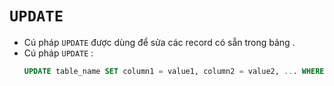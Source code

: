# `UPDATE`
- Cú pháp `UPDATE` được dùng để sửa các record có sẵn trong bảng .
- Cú pháp `UPDATE` :
    ```sql
    UPDATE table_name SET column1 = value1, column2 = value2, ... WHERE condition;
    ```
    